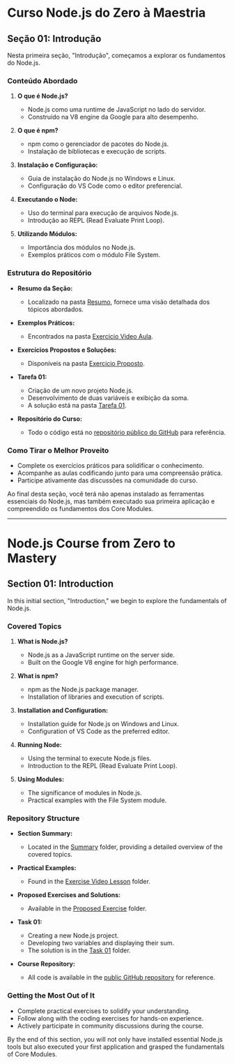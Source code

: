 # Curso Node.js do Zero à Maestria

## Seção 01: Introdução

Nesta primeira seção, "Introdução", começamos a explorar os fundamentos do Node.js.

### Conteúdo Abordado

1. **O que é Node.js?**
   - Node.js como uma runtime de JavaScript no lado do servidor.
   - Construído na V8 engine da Google para alto desempenho.

2. **O que é npm?**
   - npm como o gerenciador de pacotes do Node.js.
   - Instalação de bibliotecas e execução de scripts.

3. **Instalação e Configuração:**
   - Guia de instalação do Node.js no Windows e Linux.
   - Configuração do VS Code como o editor preferencial.

4. **Executando o Node:**
   - Uso do terminal para execução de arquivos Node.js.
   - Introdução ao REPL (Read Evaluate Print Loop).

5. **Utilizando Módulos:**
   - Importância dos módulos no Node.js.
   - Exemplos práticos com o módulo File System.

### Estrutura do Repositório

- **Resumo da Seção:**
   - Localizado na pasta [Resumo](./RESUMO/), fornece uma visão detalhada dos tópicos abordados.

- **Exemplos Práticos:**
   - Encontrados na pasta [Exercicio Video Aula](./EXERCICIOS/EXERCICIO%20VIDEO%20AULA/).

- **Exercícios Propostos e Soluções:**
   - Disponíveis na pasta [Exercicio Proposto](./EXERCICIOS/EXERCICIO%20PROPOSTO/).

- **Tarefa 01:**
   - Criação de um novo projeto Node.js.
   - Desenvolvimento de duas variáveis e exibição da soma.
   - A solução está na pasta [Tarefa 01](./EXERCICIOS/EXERCICIO%20PROPOSTO/TAREFA%2001/).

- **Repositório do Curso:**
   - Todo o código está no [repositório público do GitHub](https://github.com/matheusbattisti/curso_node) para referência.

### Como Tirar o Melhor Proveito

- Complete os exercícios práticos para solidificar o conhecimento.
- Acompanhe as aulas codificando junto para uma compreensão prática.
- Participe ativamente das discussões na comunidade do curso.

Ao final desta seção, você terá não apenas instalado as ferramentas essenciais do Node.js, mas também executado sua primeira aplicação e compreendido os fundamentos dos Core Modules.

***

# Node.js Course from Zero to Mastery

## Section 01: Introduction

In this initial section, "Introduction," we begin to explore the fundamentals of Node.js.

### Covered Topics

1. **What is Node.js?**
   - Node.js as a JavaScript runtime on the server side.
   - Built on the Google V8 engine for high performance.

2. **What is npm?**
   - npm as the Node.js package manager.
   - Installation of libraries and execution of scripts.

3. **Installation and Configuration:**
   - Installation guide for Node.js on Windows and Linux.
   - Configuration of VS Code as the preferred editor.

4. **Running Node:**
   - Using the terminal to execute Node.js files.
   - Introduction to the REPL (Read Evaluate Print Loop).

5. **Using Modules:**
   - The significance of modules in Node.js.
   - Practical examples with the File System module.

### Repository Structure

- **Section Summary:**
   - Located in the [Summary](./RESUMO/) folder, providing a detailed overview of the covered topics.

- **Practical Examples:**
   - Found in the [Exercise Video Lesson](./EXERCICIOS/EXERCICIO%20VIDEO%20AULA/) folder.

- **Proposed Exercises and Solutions:**
   - Available in the [Proposed Exercise](./EXERCICIOS/EXERCICIO%20PROPOSTO/) folder.

- **Task 01:**
   - Creating a new Node.js project.
   - Developing two variables and displaying their sum.
   - The solution is in the [Task 01](./EXERCICIOS/EXERCICIO%20PROPOSTO/TAREFA%2001/) folder.

- **Course Repository:**
   - All code is available in the [public GitHub repository](https://github.com/matheusbattisti/curso_node) for reference.

### Getting the Most Out of It

- Complete practical exercises to solidify your understanding.
- Follow along with the coding exercises for hands-on experience.
- Actively participate in community discussions during the course.

By the end of this section, you will not only have installed essential Node.js tools but also executed your first application and grasped the fundamentals of Core Modules.

